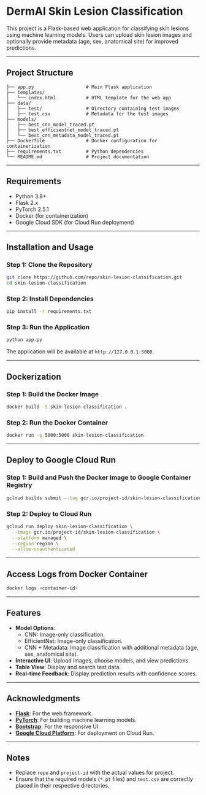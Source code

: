 # DermAI Skin Lesion Classification

This project is a Flask-based web application for classifying skin lesions using machine learning models. Users can upload skin lesion images and optionally provide metadata (age, sex, anatomical site) for improved predictions.

---

## Project Structure

```plaintext
├── app.py                   # Main Flask application
├── templates/
│   └── index.html           # HTML template for the web app
├── data/
│   ├── test/                # Directory containing test images
│   ├── test.csv             # Metadata for the test images
├── models/
│   ├── best_cnn_model_traced.pt
│   ├── best_efficientnet_model_traced.pt
│   └── best_cnn_metadata_model_traced.pt
├── Dockerfile               # Docker configuration for containerization
├── requirements.txt         # Python dependencies
└── README.md                # Project documentation
```

---

## Requirements

- Python 3.8+
- Flask 2.x
- PyTorch 2.5.1
- Docker (for containerization)
- Google Cloud SDK (for Cloud Run deployment)

---

## Installation and Usage

### Step 1: Clone the Repository

```bash
git clone https://github.com/repo/skin-lesion-classification.git
cd skin-lesion-classification
```

### Step 2: Install Dependencies

```bash
pip install -r requirements.txt
```

### Step 3: Run the Application

```bash
python app.py
```

The application will be available at `http://127.0.0.1:5000`.

---

## Dockerization

### Step 1: Build the Docker Image

```bash
docker build -t skin-lesion-classification .
```

### Step 2: Run the Docker Container

```bash
docker run -p 5000:5000 skin-lesion-classification
```

---

## Deploy to Google Cloud Run

### Step 1: Build and Push the Docker Image to Google Container Registry

```bash
gcloud builds submit --tag gcr.io/project-id/skin-lesion-classification
```

### Step 2: Deploy to Cloud Run

```bash
gcloud run deploy skin-lesion-classification \
  --image gcr.io/project-id/skin-lesion-classification \
  --platform managed \
  --region region \
  --allow-unauthenticated
```

---

## Access Logs from Docker Container

```bash
docker logs <container-id>
```

---

## Features

- **Model Options**:
  - CNN: Image-only classification.
  - EfficientNet: Image-only classification.
  - CNN + Metadata: Image classification with additional metadata (age, sex, anatomical site).
- **Interactive UI**: Upload images, choose models, and view predictions.
- **Table View**: Display and search test data.
- **Real-time Feedback**: Display prediction results with confidence scores.

---

## Acknowledgments

- **[Flask](https://flask.palletsprojects.com/)**: For the web framework.
- **[PyTorch](https://pytorch.org/)**: For building machine learning models.
- **[Bootstrap](https://getbootstrap.com/)**: For the responsive UI.
- **[Google Cloud Platform](https://cloud.google.com/)**: For deployment on Cloud Run.

---

## Notes

- Replace `repo` and `project-id` with the actual values for project.
- Ensure that the required models (`*.pt` files) and `test.csv` are correctly placed in their respective directories.
